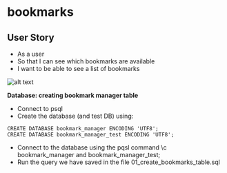 # bookmarks

**User Story**
--------------
* As a user
* So that I can see which bookmarks are available
* I want to be able to see a list of bookmarks

![alt text](https://github.com/LaurenOM/bookmarks/blob/master/Bookmark%20MVC.jpg)

**Database: creating bookmark manager table** 

* Connect to psql
* Create the database (and test DB) using:
~~~~
CREATE DATABASE bookmark_manager ENCODING 'UTF8';
CREATE DATABASE bookmark_manager_test ENCODING 'UTF8';
~~~~
* Connect to the database using the pqsl command \c bookmark_manager and bookmark_manager_test;
* Run the query we have saved in the file 01_create_bookmarks_table.sql

